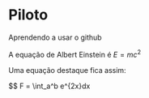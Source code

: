 # Piloto
Aprendendo a usar o github

A equação de Albert Einstein é $E = mc^2$

Uma equação destaque fica assim: 

$$ F = \int_a^b e^{2x}dx
